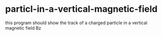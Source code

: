 # particl-in-a-vertical-magnetic-field
this program should show the track of a charged particle in a vertical magnetic field Bz
